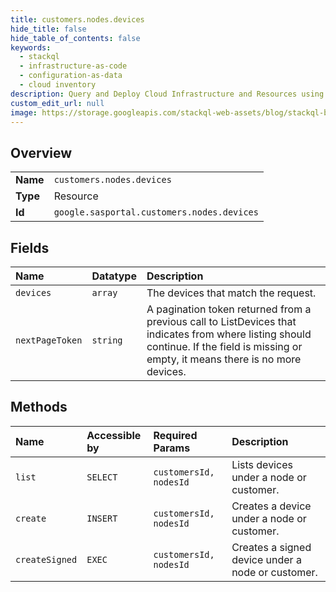 ```yaml
---
title: customers.nodes.devices
hide_title: false
hide_table_of_contents: false
keywords:
  - stackql
  - infrastructure-as-code
  - configuration-as-data
  - cloud inventory
description: Query and Deploy Cloud Infrastructure and Resources using SQL
custom_edit_url: null
image: https://storage.googleapis.com/stackql-web-assets/blog/stackql-blog-post-featured-image.png
---
```

  
    

## Overview
<table><tbody>
<tr><td><b>Name</b></td><td><code>customers.nodes.devices</code></td></tr>
<tr><td><b>Type</b></td><td>Resource</td></tr>
<tr><td><b>Id</b></td><td><code>google.sasportal.customers.nodes.devices</code></td></tr>
</tbody></table>

## Fields
| Name | Datatype | Description |
|:-----|:---------|:------------|
| `devices` | `array` | The devices that match the request. |
| `nextPageToken` | `string` | A pagination token returned from a previous call to ListDevices that indicates from where listing should continue. If the field is missing or empty, it means there is no more devices. |
## Methods
| Name | Accessible by | Required Params | Description |
|:-----|:--------------|:----------------|:------------|
| `list` | `SELECT` | `customersId, nodesId` | Lists devices under a node or customer. |
| `create` | `INSERT` | `customersId, nodesId` | Creates a device under a node or customer. |
| `createSigned` | `EXEC` | `customersId, nodesId` | Creates a signed device under a node or customer. |
